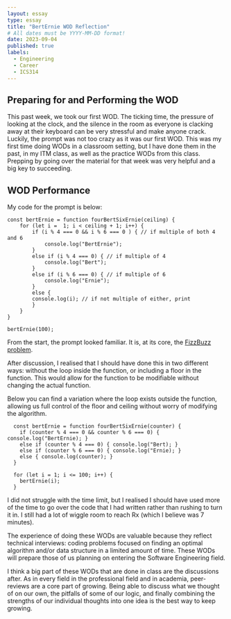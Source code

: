 ```yaml
---
layout: essay
type: essay
title: "BertErnie WOD Reflection"
# All dates must be YYYY-MM-DD format!
date: 2023-09-04
published: true
labels:
  - Engineering
  - Career
  - ICS314
---
```


## Preparing for and Performing the WOD

This past week, we took our first WOD. The ticking time, the pressure of looking at the clock, and the silence in the room as everyone is clacking away at their keyboard can be very stressful and make anyone crack. Luckily, the prompt was not too crazy as it was our first WOD. This was my first time doing WODs in a classroom setting, but I have done them in the past, in my ITM class, as well as the practice WODs from this class. Prepping by going over the material for that week was very helpful and a big key to succeeding.

## WOD Performance

My code for the prompt is below:
```
const bertErnie = function fourBertSixErnie(ceiling) {
    for (let i =  1; i < ceiling + 1; i++) {
        if (i % 4 === 0 && i % 6 === 0 ) { // if multiple of both 4 and 6
            console.log("BertErnie");
        }
        else if (i % 4 === 0) { // if multiple of 4
            console.log("Bert");
        }
        else if (i % 6 === 0) { // if multiple of 6
            console.log("Ernie");
        }
        else {
        console.log(i); // if not multiple of either, print
        }
    }
}

bertErnie(100);

```

From the start, the prompt looked familiar. It is, at its core, the [FizzBuzz problem](https://leetcode.com/problems/fizz-buzz/).

After discussion, I realised that I should have done this in two different ways: without the loop inside the function, or including a floor in the function. This would allow for the function to be modifiable without changing the actual function.

Below you can find a variation where the loop exists outside the function, allowing us full control of the floor and ceiling without worry of modifying the algorithm.

```
  const bertErnie = function fourBertSixErnie(counter) {
    if (counter % 4 === 0 && counter % 6 === 0) { console.log("BertErnie); }
    else if (counter % 4 === 0) { console.log("Bert); }
    else if (counter % 6 === 0) { console.log("Ernie); }
    else { console.log(counter); }
  }

  for (let i = 1; i <= 100; i++) {
    bertErnie(i);
  }
```

I did not struggle with the time limit, but I realised I should have used more of the time to go over the code that I had written rather than rushing to turn it in. I still had a lot of wiggle room to reach Rx (which I believe was 7 minutes).

The experience of doing these WODs are valuable because they reflect technical interviews: coding problems focused on finding an optimal algorithm and/or data structure in a limited amount of time. These WODs will prepare those of us planning on entering the Software Engineering field.

I think a big part of these WODs that are done in class are the discussions after. As in every field in the professional field and in academia, peer-reviews are a core part of growing. Being able to discuss what we thought of on our own, the pitfalls of some of our logic, and finally combining the strengths of our individual thoughts into one idea is the best way to keep growing. 
